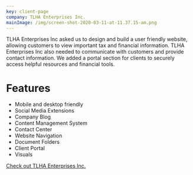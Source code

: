 ```yaml
---
key: client-page
company: TLHA Enterprises Inc.
mainImage: /img/screen-shot-2020-03-11-at-11.37.15-am.png
---
```

TLHA Enterprises Inc asked us to design and build a user friendly website, allowing customers to view important tax and financial information. TLHA Enterprises Inc also needed to communicate with customers and provide contact information. We added a portal section for clients to securely access helpful resources and financial tools. 

# Features

* Mobile and desktop friendly
* Social Media Extensions 
* Company Blog
* Content Management System 
* Contact Center
* Website Navigation
* Document Folders
* Client Portal
* Visuals  

[Check out TLHA Enterprises Inc.](https://www.tlhaenterprises.com/)

#
